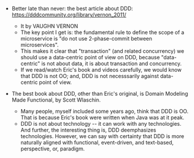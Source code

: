 - Better late than never: the best article about DDD: https://dddcommunity.org/library/vernon_2011/
    * It by VAUGHN VERNON
    * The key point I get is: the fundamental rule to define the scope of a microservice is "do not use 2-phase-commit between microservices".
    * This makes it clear that "transaction" (and related concurrency) we should use a data-centric point of view on DDD, because "data-centric" is not about data, it is about transaction and concurrency. 
    * If we read/watch Eric's book and videos carefully, we would know that DDD is not OO; and, DDD is not necesssarily against data-centric point of view.  
    
- The best book about DDD, other than Eric's original, is Domain Modeling Made Functional, by Scott Wlaschin. 
    * Many people, myself included some years ago, think that DDD is OO. That is because Eric's book were written when Java was at it peak.     
	* DDD is not about technology -- it can work with any technologies. And further, the interesting thing is, DDD deemphasizes technologies. However, we can say with certainty that DDD is more naturally aligned with functional, event-driven, and text-based, perspective, or, paradigm.


